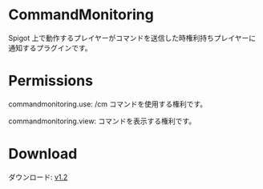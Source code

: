 # CommandMonitoring
Spigot 上で動作するプレイヤーがコマンドを送信した時権利持ちプレイヤーに通知するプラグインです。


# Permissions
commandmonitoring.use: /cm コマンドを使用する権利です。

commandmonitoring.view: コマンドを表示する権利です。


# Download
ダウンロード: <a href="https://goo.gl/okCAxg">v1.2<a/>
